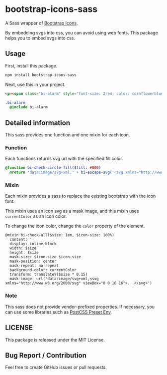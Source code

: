 # bootstrap-icons-sass

A Sass wrapper of [Bootstrap Icons](https://icons.getbootstrap.com/).

By embedding svgs into css, you can avoid using web fonts. This package helps you to embed svgs into css.

## Usage

First, install this package.

```sh
npm install bootstrap-icons-sass
```

Next, use this in your project.

```html
<p><span class="bi-alarm" style="font-size: 2rem; color: cornflowerblue;"></i></p>
```

```sass
.bi-alarm
  @include bi-alarm
```

## Detailed information

This sass provides one function and one mixin for each icon.

### Function

Each functions returns svg url with the specified fill color.

```sass
@function bi-check-circle-fill($fill: #000)
  @return 'data:image/svg+xml,' + bi-escape-svg('<svg xmlns="http://www.w3.org/2000/svg" viewBox="0 0 16 16" fill="' + $fill + '">...</svg>')
```

### Mixin

Each mixin provides a sass to replace the existing bootstrap with the icon font.

This mixin uses an icon svg as a mask image, and this mixin uses `currentColor` as an icon color.

To change the icon color, change the `color` property of the element.

```
@mixin bi-check-all($size: 1em, $icon-size: 100%)
  content: ''
  display: inline-block
  width: $size
  height: $size
  mask-size: $icon-size $icon-size
  mask-position: center
  mask-repeat: no-repeat
  background-color: currentColor
  transform: translateY($size * 0.15)
  mask-image: url('data:image/svg+xml,<svg xmlns="http://www.w3.org/2000/svg" viewBox="0 0 16 16">...</svg>')
```

### Note

This sass does not provide vendor-prefixed properties.
If necessary, you can use some libraries such as [PostCSS Preset Env](https://github.com/csstools/postcss-plugins/tree/main/plugin-packs/postcss-preset-env).

## LICENSE

This package is released under the MIT License.

## Bug Report / Contribution

Feel free to create GitHub issues or pull requests.
